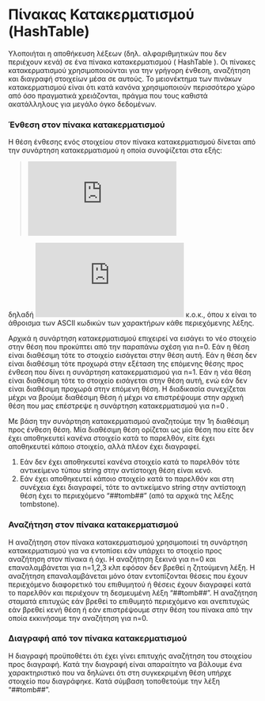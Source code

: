 # Πίνακας Κατακερματισμού (HashTable)

Υλοποιήται η αποθήκευση λέξεων (δηλ. αλφαριθμητικών που δεν περιέχουν κενά) σε ένα πίνακα κατακερματισμού ( HashTable ). Οι πίνακες κατακερματισμού χρησιμοποιούνται για την γρήγορη ένθεση, αναζήτηση και διαγραφή στοιχείων μέσα σε αυτούς. Το μειονέκτημα των πινάκων κατακερματισμού είναι ότι κατά κανόνα χρησιμοποιούν περισσότερο χώρο από όσο πραγματικά χρειάζονται, πράγμα που τους καθιστά ακατάλληλους για μεγάλο όγκο δεδομένων.
### Ένθεση στον πίνακα κατακερματισμού
Η θέση ένθεσης ενός στοιχείου στον πίνακα κατακερματισμού δίνεται από την συνάρτηση κατακερματισμού η οποία συνοψίζεται στα εξής:

> ![](https://latex.codecogs.com/gif.latex?h_%7Bn%7D%28x%29%20%3D%20%28x&plus;n%29%5C%20modulo%5C%20TABLE%5C_SIZE)

δηλαδή ![](https://latex.codecogs.com/gif.latex?h_%7B0%7D%28x%29%20%3D%20h%28x%29%2C%5C%20h_%7B1%7D%28x%29%20%3D%20h%28x&plus;1%29%2C%5C%20h_%7B2%7D%28x%29%20%3D%20h%28x&plus;2%29) κ.ο.κ., όπου x είναι το άθροισμα των ASCII κωδικών των χαρακτήρων κάθε περιεχόμενης λέξης.

Αρχικά η συνάρτηση κατακερματισμού επιχειρεί να εισάγει το νέο στοιχείο στην θέση που προκύπτει από την παραπάνω σχέση για n=0. Εάν η θέση είναι διαθέσιμη τότε το στοιχείο εισάγεται στην θέση αυτή. Εάν η θέση δεν είναι διαθέσιμη τότε προχωρά στην εξέταση της επόμενης θέσης προς ένθεση που δίνει η συνάρτηση κατακερματισμού για n=1. Εάν η νέα θέση είναι διαθέσιμη τότε το στοιχείο εισάγεται στην θέση αυτή, ενώ εάν δεν είναι διαθέσιμη προχωρά στην επόμενη θέση. Η διαδικασία συνεχίζεται μέχρι να βρούμε διαθέσιμη θέση ή μέχρι να επιστρέψουμε στην αρχική θέση που μας επέστρεψε η συνάρτηση κατακερματισμού για n=0 .

Με βάση την συνάρτηση κατακερματισμού αναζητούμε την 1η διαθέσιμη προς ένθεση θέση. Μία διαθέσιμη θέση ορίζεται ως μία θέση που είτε δεν έχει αποθηκευτεί κανένα στοιχείο κατά το παρελθόν, είτε έχει αποθηκευτεί κάποιο στοιχείο, αλλά πλέον έχει διαγραφεί.
1. Εάν δεν έχει αποθηκευτεί κανένα στοιχείο κατά το παρελθόν τότε αντικείμενο τύπου string στην αντίστοιχη θέση είναι κενό.
2. Εάν έχει αποθηκευτεί κάποιο στοιχείο κατά το παρελθόν και στη συνέχεια έχει διαγραφεί, τότε το αντικείμενο string στην αντίστοιχη θέση έχει το περιεχόμενο “##tomb##” (από τα αρχικά της λέξης tombstone).

### Αναζήτηση στον πίνακα κατακερματισμού
Η αναζήτηση στον πίνακα κατακερματισμού χρησιμοποιεί τη συνάρτηση κατακερματισμού για να εντοπίσει εάν υπάρχει το στοιχείο προς αναζήτηση στον πίνακα ή όχι. Η αναζήτηση ξεκινά για n=0 και επαναλαμβάνεται για n=1,2,3 κλπ εφόσον δεν βρεθεί η ζητούμενη λέξη. Η αναζήτηση επαναλαμβάνεται μόνο όταν εντοπίζονται θέσεις που έχουν περιεχόμενο διαφορετικό του επιθυμητού ή θέσεις έχουν διαγραφεί κατά το παρελθόν και περιέχουν τη δεσμευμένη λέξη “##tomb##”. Η αναζήτηση σταματά επιτυχώς εάν βρεθεί το επιθυμητό περιεχόμενο και ανεπιτυχώς εάν βρεθεί κενή θέση ή εάν επιστρέψουμε στην θέση του πίνακα από την οποία εκκινήσαμε την αναζήτηση για n=0.

### Διαγραφή από τον πίνακα κατακερματισμού
H διαγραφή προϋποθέτει ότι έχει γίνει επιτυχής αναζήτηση του στοιχείου προς διαγραφή. Κατά την διαγραφή είναι απαραίτητο να βάλουμε ένα χαρακτηριστικό που να δηλώνει ότι στη συγκεκριμένη θέση υπήρχε στοιχείο που διαγράφηκε. Κατά σύμβαση τοποθετούμε την λέξη “##tomb##”.
